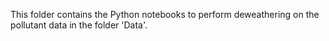 This folder contains the Python notebooks to perform deweathering on the pollutant data in the folder 'Data'.
